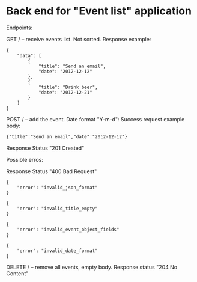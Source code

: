 # Back end for "Event list" application
Endpoints:

GET / – receive events list. Not sorted.
Response example:
```
{
    "data": [
        {
            "title": "Send an email",
            "date": "2012-12-12"
        },
        {
            "title": "Drink beer",
            "date": "2012-12-21"
        }
    ]
}
```
POST / – add the event. Date format "Y-m-d":
Success request example body:
```
{"title":"Send an email","date":"2012-12-12"}
```
Response Status "201 Created"

Possible erros:

Response Status "400 Bad Request"
```
{
    "error": "invalid_json_format"
}
```
```
{
    "error": "invalid_title_empty"
}
```
```
{
    "error": "invalid_event_object_fields"
}
```
```
{
    "error": "invalid_date_format"
}
```
DELETE / – remove all events, empty body.
Response status "204 No Content"
